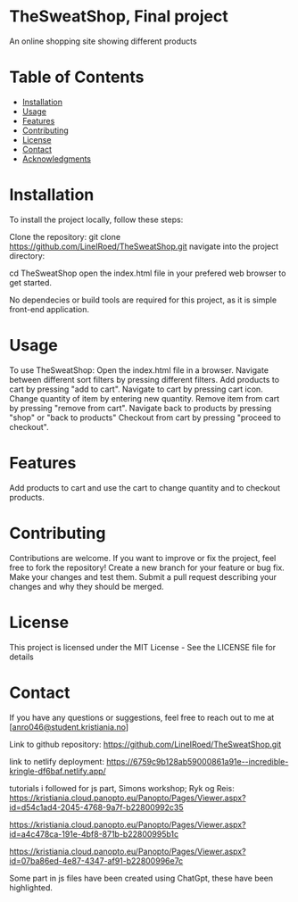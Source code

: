 # TheSweatShop, Final project
An online shopping site showing different products

# Table of Contents
- [Installation](#installation)
- [Usage](#usage)
- [Features](#features)
- [Contributing](#contributing)
- [License](#license)
- [Contact](#contact)
- [Acknowledgments](#acknowledgments)

# Installation
To install the project locally, follow these steps:

Clone the repository:
git clone https://github.com/LineIRoed/TheSweatShop.git
navigate into the project directory:

cd TheSweatShop
open the index.html file in your prefered web browser to get started.

No dependecies or build tools are required for this project, as it is simple front-end application.

# Usage
To use TheSweatShop:
Open the index.html file in a browser.
Navigate between different sort filters by pressing different filters.
Add products to cart by pressing "add to cart".
Navigate to cart by pressing cart icon.
Change quantity of item by entering new quantity.
Remove item from cart by pressing "remove from cart".
Navigate back to products by pressing "shop" or "back to products"
Checkout from cart by pressing "proceed to checkout".

# Features
Add products to cart and use the cart to change quantity and to checkout products.

# Contributing
Contributions are welcome. If you want to improve or fix the project, feel free to fork the repository!
Create a new branch for your feature or bug fix.
Make your changes and test them.
Submit a pull request describing your changes and why they should be merged.

# License
This project is licensed under the MIT License - See the LICENSE file for details

<!-- This project is not licensed -->

# Contact
If you have any questions or suggestions, feel free to reach out to me at [anro046@student.kristiania.no]


Link to github repository: https://github.com/LineIRoed/TheSweatShop.git

link to netlify deployment: https://6759c9b128ab59000861a91e--incredible-kringle-df6baf.netlify.app/



tutorials i followed for js part, Simons workshop; Ryk og Reis: https://kristiania.cloud.panopto.eu/Panopto/Pages/Viewer.aspx?id=d54c1ad4-2045-4768-9a7f-b22800992c35

https://kristiania.cloud.panopto.eu/Panopto/Pages/Viewer.aspx?id=a4c478ca-191e-4bf8-871b-b22800995b1c

https://kristiania.cloud.panopto.eu/Panopto/Pages/Viewer.aspx?id=07ba86ed-4e87-4347-af91-b22800996e7c

Some part in js files have been created using ChatGpt, these have been highlighted.